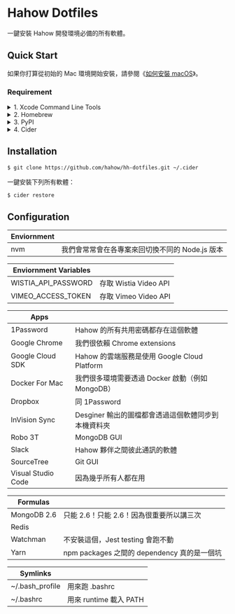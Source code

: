 # Hahow Dotfiles

一鍵安裝 Hahow 開發環境必備的所有軟體。

## Quick Start

如果你打算從初始的 Mac 環境開始安裝，請參閱《[如何安裝 macOS](https://support.apple.com/zh-tw/HT204904)》。

### Requirement

<details>
    <summary>1. Xcode Command Line Tools</summary>

```sh
$ xcode-select --install
```

</details>

<details>
    <summary>2. Homebrew</summary>

```sh
$ /usr/bin/ruby -e "$(curl -fsSL https://raw.githubusercontent.com/Homebrew/install/master/install)"
```

</details>

<details>
    <summary>3. PyPI</summary>

To install pip, securely download [get-pip.py](https://bootstrap.pypa.io/get-pip.py):

```sh
$ curl https://bootstrap.pypa.io/get-pip.py -o get-pip.py
```

Inspect `get-pip.py` for any malevolence. Then run the following:

```sh
$ sudo python get-pip.py
```

</details>

<details>
    <summary>4. Cider</summary>

```sh
$ sudo pip install -U cider
```

</details>

## Installation

```sh
$ git clone https://github.com/hahow/hh-dotfiles.git ~/.cider
```

一鍵安裝下列所有軟體：

```sh
$ cider restore
```

## Configuration

| Enviornment | |
| --- | --- |
| nvm | 我們會常常會在各專案來回切換不同的 Node.js 版本 |

| Enviornment Variables | |
| --- | --- |
| WISTIA_API_PASSWORD | 存取 Wistia Video API |
| VIMEO_ACCESS_TOKEN | 存取 Vimeo Video API |

| Apps | |
| --- | --- |
| 1Password | Hahow 的所有共用密碼都存在這個軟體 |
| Google Chrome | 我們很依賴 Chrome extensions |
| Google Cloud SDK | Hahow 的雲端服務是使用 Google Cloud Platform |
| Docker For Mac | 我們很多環境需要透過 Docker 啟動（例如 MongoDB） |
| Dropbox | 同 1Password |
| InVision Sync | Desginer 輸出的圖檔都會透過這個軟體同步到本機資料夾 |
| Robo 3T | MongoDB GUI |
| Slack | Hahow 夥伴之間彼此通訊的軟體 |
| SourceTree | Git GUI |
| Visual Studio Code | 因為幾乎所有人都在用 |

| Formulas | |
| --- | --- |
| MongoDB 2.6 | 只能 2.6！只能 2.6！因為很重要所以講三次 |
| Redis | |
| Watchman | 不安裝這個，Jest testing 會跑不動 |
| Yarn | npm packages 之間的 dependency 真的是一個坑 |

| Symlinks | |
| --- | --- |
| ~/.bash_profile | 用來跑 .bashrc |
| ~/.bashrc | 用來 runtime 載入 PATH |